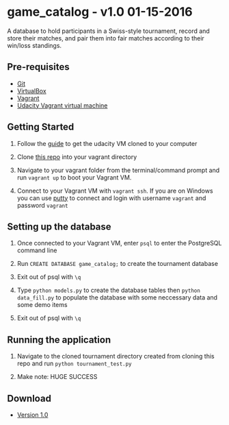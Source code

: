 game_catalog - v1.0 01-15-2016
===================================

A database to hold participants in a Swiss-style tournament, record and store their matches, and pair them into fair matches according to their win/loss standings.

Pre-requisites
--------------

- [Git](https://git-scm.com/downloads)
- [VirtualBox](https://www.virtualbox.org/)
- [Vagrant](https://www.vagrantup.com/)
- [Udacity Vagrant virtual machine](https://www.udacity.com/wiki/ud088/vagrant)

Getting Started
---------------

1. Follow the [guide](https://www.udacity.com/wiki/ud088/vagrant) to get the udacity VM cloned to your computer

2. Clone [this repo](https://github.com/Drkeenbean/game_catalog) into your vagrant directory

3. Navigate to your vagrant folder from the terminal/command prompt and run `vagrant up` to boot your Vagrant VM.

4. Connect to your Vagrant VM with `vagrant ssh`. If you are on Windows you can use [putty](http://www.chiark.greenend.org.uk/~sgtatham/putty/) to connect and login with username `vagrant` and password `vagrant`

Setting up the database
---------------

1. Once connected to your Vagrant VM, enter `psql` to enter the PostgreSQL command line

2. Run `CREATE DATABASE game_catalog;` to create the tournament database

3. Exit out of psql with `\q`

4. Type `python models.py` to create the database tables then `python data_fill.py` to populate the database with some neccessary data and some demo items

5. Exit out of psql with `\q`

Running the application
---------------

1. Navigate to the cloned tournament directory created from cloning this repo and run `python tournament_test.py`

2. Make note: HUGE SUCCESS

Download
-------
- [Version 1.0](https://github.com/Drkeenbean/game_tournament/master.zip)
